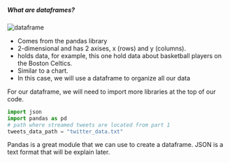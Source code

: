 ##### What are dataframes?

![dataframe](https://lh6.googleusercontent.com/pC7By105ikJ4-3P_hNyez5Q6PXT_Xj-52OxiCNKk4rKE8ajitgmRdffFCA-HygWO5xi8de3elHVCPulGuE5feMOXpEGHrWlD8kiwCKDuXzAFFBciqDIIyCIXGz86wkuIwe7ANCF2mog)

- Comes from the pandas library 
- 2-dimensional and has 2 axises, x (rows) and y (columns). 
- holds data, for example, this one hold data about basketball players on the Boston Celtics. 
- Similar to a chart.
- In this case, we will use a dataframe to organize all our data

For our dataframe, we will need to import more libraries at the top of our code. 

```python
import json
import pandas as pd
# path where streamed tweets are located from part 1
tweets_data_path = "twitter_data.txt"
```
Pandas is a great module that we can use to create a dataframe. JSON is a text format that will be explain later.